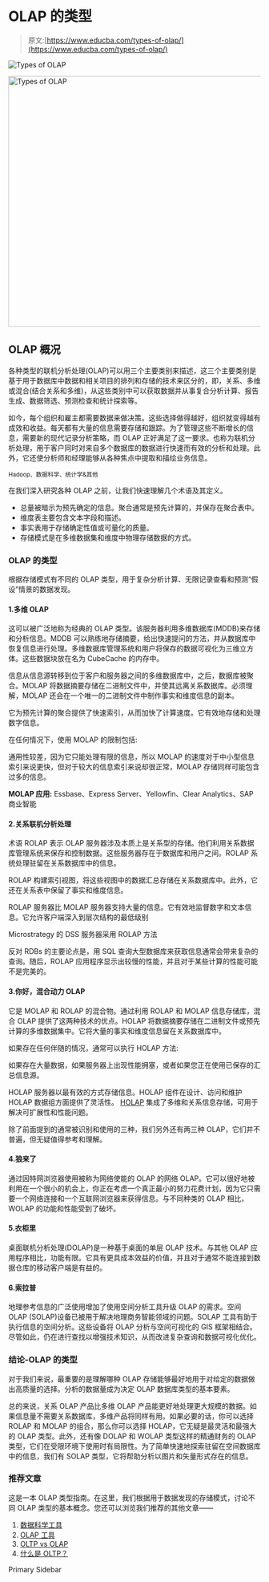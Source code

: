 # OLAP 的类型

> 原文:[https://www.educba.com/types-of-olap/](https://www.educba.com/types-of-olap/)

![Types of OLAP](../Images/f6d8debf3bc819c82debea1bf52ddac5.png)

<noscript><img class="alignnone size-full wp-image-228032" src="../Images/f6d8debf3bc819c82debea1bf52ddac5.png" alt="Types of OLAP" width="900" height="500" data-original-src="https://cdn.educba.com/academy/wp-content/uploads/2019/10/Types-of-OLAP.png"/></noscript>

## OLAP 概况

各种类型的联机分析处理(OLAP)可以用三个主要类别来描述，这三个主要类别是基于用于数据库中数据和相关项目的排列和存储的技术来区分的，即，关系、多维或混合(结合关系和多维)，从这些类别中可以获取数据并从事复合分析计算、报告生成、数据筛选、预测检查和统计探索等。

如今，每个组织和雇主都需要数据来做决策。这些选择做得越好，组织就变得越有成效和收益。每天都有大量的信息需要存储和跟踪。为了管理这些不断增长的信息，需要新的现代记录分析策略，而 OLAP 正好满足了这一要求。也称为联机分析处理，用于客户同时对来自多个数据库的数据进行快速而有效的分析和处理。此外，它还使分析师和经理能够从各种焦点中提取和描绘业务信息。

<small>Hadoop、数据科学、统计学&其他</small>

在我们深入研究各种 OLAP 之前，让我们快速理解几个术语及其定义。

*   总量被暗示为预先确定的信息。聚合通常是预先计算的，并保存在聚合表中。
*   维度表主要包含文本字段和描述。
*   事实表用于存储确定性值或可量化的质量。
*   存储模式是在多维数据集和维度中物理存储数据的方式。

### OLAP 的类型

根据存储模式有不同的 OLAP 类型，用于复杂分析计算、无限记录查看和预测“假设”情景的数据发现。

#### 1.多维 OLAP

这可以被广泛地称为经典的 OLAP 类型。该服务器利用多维数据库(MDDB)来存储和分析信息。MDDB 可以熟练地存储摘要，给出快速提问的方法，并从数据库中恢复信息进行处理。多维数据库管理系统和用户将保存的数据可视化为三维立方体。这些数据块放在名为 CubeCache 的内存中。

信息从信息源转移到位于客户和服务器之间的多维数据库中，之后，数据库被聚合。MOLAP 将数据摘要存储在二进制文件中，并使其远离关系数据库。必须理解，MOLAP 还会在一个唯一的二进制文件中制作事实和维度信息的副本。

它为预先计算的聚合提供了快速索引，从而加快了计算速度。它有效地存储和处理数字信息。

在任何情况下，使用 MOLAP 的限制包括:

通用性较差，因为它只能处理有限的信息，所以 MOLAP 的速度对于中小型信息索引来说更快，但对于较大的信息索引来说却很正常，MOLAP 存储同样可能包含过多的信息。

**MOLAP 应用:** Essbase、Express Server、Yellowfin、Clear Analytics、SAP 商业智能

#### 2.关系联机分析处理

术语 ROLAP 表示 OLAP 服务器涉及本质上是关系型的存储。他们利用关系数据库管理系统来保存和控制数据。这些服务器存在于数据库和用户之间。ROLAP 系统处理驻留在关系数据库中的信息。

ROLAP 构建索引视图，将这些视图中的数据汇总存储在关系数据库中。此外，它还在关系表中保留了事实和维度信息。

ROLAP 服务器比 MOLAP 服务器支持大量的信息。它有效地监督数字和文本信息。它允许客户端深入到层次结构的最低级别

Microstrategy 的 DSS 服务器采用 ROLAP 方法

反对 RDBs 的主要论点是，用 SQL 查询大型数据库来获取信息通常会带来复杂的查询。随后，ROLAP 应用程序显示出较慢的性能，并且对于某些计算的性能可能不是完美的。

#### 3.你好，混合动力 OLAP

它是 MOLAP 和 ROLAP 的混合物。通过利用 ROLAP 和 MOLAP 信息存储库，混合 OLAP 提供了这两种技术的优点。HOLAP 将数据摘要存储在二进制文件或预先计算的多维数据集中。它将大量的事实和维度信息留在关系数据库中。

如果存在任何伴随的情况，通常可以执行 HOLAP 方法:

如果存在大量数据，如果服务器上出现性能拥塞，或者如果您正在使用已保存的汇总信息源。

HOLAP 服务器以最有效的方式存储信息。HOLAP 组件在设计、访问和维护 HOLAP 数据组方面提供了灵活性。 [HOLAP](https://www.educba.com/holap/) 集成了多维和关系信息存储，可用于解决可扩展性和性能问题。

除了前面提到的通常被识别和使用的三种，我们另外还有两三种 OLAP，它们并不普遍，但无疑值得参考和理解。

#### 4.狼来了

通过因特网浏览器使用被称为网络使能的 OLAP 的网络 OLAP。它可以很好地被利用在一个很小的机会上，你正在考虑一个真正最小的努力花费计划，因为它只需要一个网络连接和一个互联网浏览器来获得信息。与不同种类的 OLAP 相比，WOLAP 的功能和性能受到了破坏。

#### 5.衣柜里

桌面联机分析处理(DOLAP)是一种基于桌面的单层 OLAP 技术。与其他 OLAP 应用程序相比，功能有限。它具有更具成本效益的价值，并且对于通常不能连接到数据仓库的移动客户端是有益的。

#### 6.索拉普

地理参考信息的广泛使用增加了使用空间分析工具升级 OLAP 的需求。空间 OLAP (SOLAP)设备已被用于解决地理商务智能领域的问题。SOLAP 工具有助于执行信息的空间分析。这些设备将 OLAP 分析与空间可视化的 GIS 框架相结合。尽管如此，仍在进行查找以增强技术知识，从而改进复杂查询和数据可视化优化。

### 结论-OLAP 的类型

对于我们来说，最重要的是理解哪种 OLAP 存储能够最好地用于对给定的数据做出高质量的选择。分析的数据量成为决定 OLAP 数据库类型的基本要素。

总的来说，关系 OLAP 产品比多维 OLAP 产品能更好地处理更大规模的数据。如果信息量不需要关系数据库，多维产品将同样有用。如果必要的话，你可以选择 ROLAP 和 MOLAP 的组合，那么你可以选择 HOLAP，它无疑是最灵活和最强大的 OLAP 类型。此外，还有像 DOLAP 和 WOLAP 类型这样的精通财务的 OLAP 类型，它们在受限环境下使用时有局限性。为了简单快速地探索驻留在空间数据库中的信息，我们有 SOLAP 类型，它将帮助分析以图片和矢量形式存在的信息。

### 推荐文章

这是一本 OLAP 类型指南。在这里，我们根据用于数据发现的存储模式，讨论不同 OLAP 类型的基本概念。您还可以浏览我们推荐的其他文章——

1.  [数据科学工具](https://www.educba.com/data-science-tools/)
2.  [OLAP 工具](https://www.educba.com/olap-tools/)
3.  [OLTP vs OLAP](https://www.educba.com/oltp-vs-olap/)
4.  [什么是 OLTP？](https://www.educba.com/what-is-oltp/)

<footer class="entry-footer">

<aside class="sidebar sidebar-primary widget-area" role="complementary" aria-label="Primary Sidebar">Primary Sidebar</aside>

</footer>